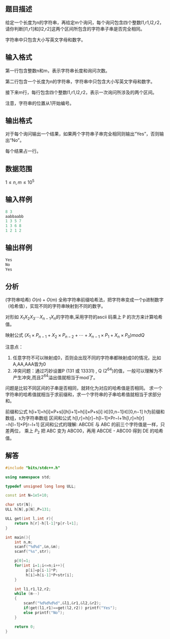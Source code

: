 ## **题目描述**

给定一个长度为n的字符串，再给定m个询问，每个询问包含四个整数l1,r1,l2,r2，请你判断[l1,r1]和[l2,r2]这两个区间所包含的字符串子串是否完全相同。

字符串中只包含大小写英文字母和数字。

## **输入格式**

第一行包含整数n和m，表示字符串长度和询问次数。

第二行包含一个长度为n的字符串，字符串中只包含大小写英文字母和数字。

接下来m行，每行包含四个整数l1,r1,l2,r2，表示一次询问所涉及的两个区间。

注意，字符串的位置从1开始编号。

## **输出格式**

对于每个询问输出一个结果，如果两个字符串子串完全相同则输出“Yes”，否则输出“No”。

每个结果占一行。

## **数据范围**

$1≤n,m≤10^5$

## **输入样例**
```c++
8 3
aabbaabb
1 3 5 7
1 3 6 8
1 2 1 2
```

## **输出样例**
```c++
Yes
No
Yes
```
## **分析**
(字符串哈希) $O(n)+O(m)$
全称字符串前缀哈希法，把字符串变成一个p进制数字（哈希值），实现不同的字符串映射到不同的数字。

对形如 $X_1X_2X_3⋯X_{n−1}X_n$的字符串,采用字符的ascii 码乘上 P 的次方来计算哈希值。

映射公式 $(X_1×P_{n−1}+X_2×P_{n−2}+⋯+X_{n−1}×P_1+X_n×P_0)modQ$

注意点：
1. 任意字符不可以映射成0，否则会出现不同的字符串都映射成0的情况，比如A,AA,AAA皆为0
2. 冲突问题：通过巧妙设置P (131 或 13331) , Q ($2^{64}$)的值，一般可以理解为不产生冲突,而且$2^{64}$溢出值就相当于mod了。

问题是比较不同区间的子串是否相同，就转化为对应的哈希值是否相同。
求一个字符串的哈希值就相当于求前缀和，求一个字符串的子串哈希值就相当于求部分和。

前缀和公式 h[i+1]=h[i]×P+s[i]h[i+1]=h[i]×P+s[i] i∈[0,n−1]i∈[0,n−1] h为前缀和数组，s为字符串数组
区间和公式 h[l,r]=h[r]−h[l−1]×Pr−l+1h[l,r]=h[r]−h[l−1]×P[r−l+1]
区间和公式的理解: ABCDE 与 ABC 的前三个字符值是一样，只差两位，
乘上 $P_2$ 把 ABC 变为 ABC00，再用 ABCDE - ABC00 得到 DE 的哈希值。

## **解答**
```c++
#include "bits/stdc++.h"

using namespace std;

typedef unsigned long long ULL;

const int N=1e5+10;

char str[N];
ULL h[N],p[N],P=131;

ULL get(int l,int r){
    return h[r]-h[l-1]*p[r-l+1];
}

int main(){
    int n,m;
    scanf("%d%d",&n,&m);
    scanf("%s",str);

    p[0]=1;
    for(int i=1;i<=n;i++){
         p[i]=p[i-1]*P;
         h[i]=h[i-1]*P+str[i];   
    }

    int l1,r1,l2,r2;
    while (m--)
    {
        scanf("%d%d%d%d",&l1,&r1,&l2,&r2);
        if(get(l1,r1)==get(l2,r2)) printf("Yes");
        else printf("No");
    }

    return 0;
}
```